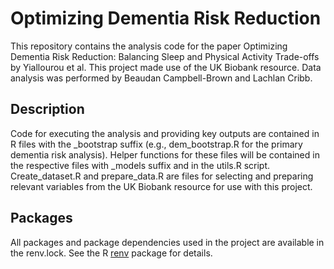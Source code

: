 # Optimizing Dementia Risk Reduction

This repository contains the analysis code for the paper Optimizing Dementia Risk Reduction: Balancing Sleep and Physical Activity Trade-offs by Yiallourou et al. This project made use of the UK Biobank resource. Data analysis was performed by Beaudan Campbell-Brown and Lachlan Cribb.

## Description

Code for executing the analysis and providing key outputs are contained in R files with the _bootstrap suffix (e.g., dem_bootstrap.R for the primary dementia risk analysis). Helper functions for these files will be contained in the respective files with _models suffix and in the utils.R script. Create_dataset.R and prepare_data.R are files for selecting and preparing relevant variables from the UK Biobank resource for use with this project.

## Packages

All packages and package dependencies used in the project are available in the renv.lock. See the R [renv](https://rstudio.github.io/renv/articles/renv.html) package for details.
